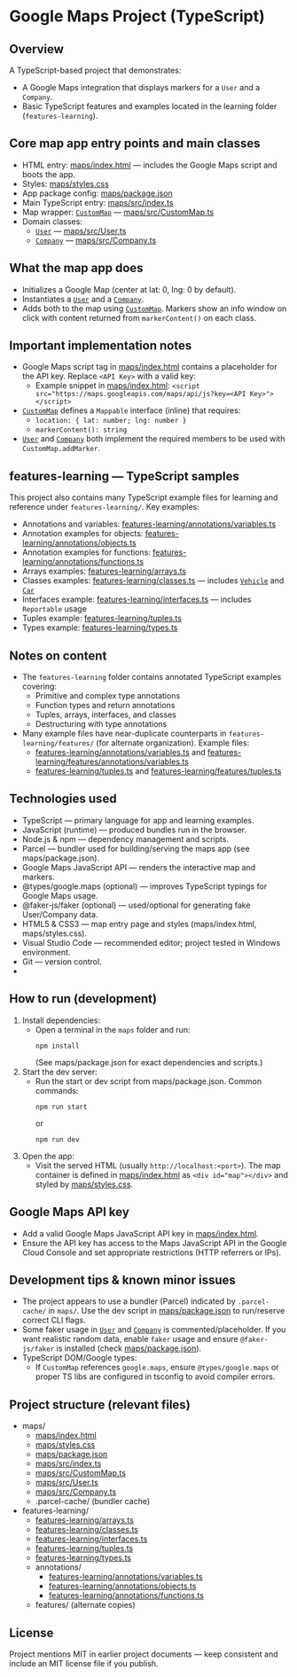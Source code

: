 
# Google Maps Project (TypeScript)

Overview
--------
A TypeScript-based  project that demonstrates:
- A  Google Maps integration that displays markers for a `User` and a `Company`.
- Basic TypeScript features and examples located in the learning folder (`features-learning`).

Core map app entry points and main classes
-----------------------------------------
- HTML entry: [maps/index.html](maps/index.html) — includes the Google Maps script and boots the app.
- Styles: [maps/styles.css](maps/styles.css)
- App package config: [maps/package.json](maps/package.json)
- Main TypeScript entry: [maps/src/index.ts](maps/src/index.ts)
- Map wrapper: [`CustomMap`](maps/src/CustomMap.ts) — [maps/src/CustomMap.ts](maps/src/CustomMap.ts)
- Domain classes:
  - [`User`](maps/src/User.ts) — [maps/src/User.ts](maps/src/User.ts)
  - [`Company`](maps/src/Company.ts) — [maps/src/Company.ts](maps/src/Company.ts)

What the map app does
---------------------
- Initializes a Google Map (center at lat: 0, lng: 0 by default).
- Instantiates a [`User`](maps/src/User.ts) and a [`Company`](maps/src/Company.ts).
- Adds both to the map using [`CustomMap`](maps/src/CustomMap.ts). Markers show an info window on click with content returned from `markerContent()` on each class.

Important implementation notes
------------------------------
- Google Maps script tag in [maps/index.html](maps/index.html) contains a placeholder for the API key. Replace `<API Key>` with a valid key:
  - Example snippet in [maps/index.html](maps/index.html): `<script src="https://maps.googleapis.com/maps/api/js?key=<API Key>"></script>`
- [`CustomMap`](maps/src/CustomMap.ts) defines a `Mappable` interface (inline) that requires:
  - `location: { lat: number; lng: number }`
  - `markerContent(): string`
- [`User`](maps/src/User.ts) and [`Company`](maps/src/Company.ts) both implement the required members to be used with `CustomMap.addMarker`.

features-learning — TypeScript samples
-------------------------------------
This project also contains many TypeScript example files for learning and reference under `features-learning/`. Key examples:
- Annotations and variables: [features-learning/annotations/variables.ts](features-learning/annotations/variables.ts)
- Annotation examples for objects: [features-learning/annotations/objects.ts](features-learning/annotations/objects.ts)
- Annotation examples for functions: [features-learning/annotations/functions.ts](features-learning/annotations/functions.ts)
- Arrays examples: [features-learning/arrays.ts](features-learning/arrays.ts)
- Classes examples: [features-learning/classes.ts](features-learning/classes.ts) — includes [`Vehicle`](features-learning/classes.ts) and [`Car`](features-learning/classes.ts)
- Interfaces example: [features-learning/interfaces.ts](features-learning/interfaces.ts) — includes `Reportable` usage
- Tuples example: [features-learning/tuples.ts](features-learning/tuples.ts)
- Types example: [features-learning/types.ts](features-learning/types.ts)

Notes on content
-------------------------
- The `features-learning` folder contains annotated TypeScript examples covering:
  - Primitive and complex type annotations
  - Function types and return annotations
  - Tuples, arrays, interfaces, and classes
  - Destructuring with type annotations
- Many example files have near-duplicate counterparts in `features-learning/features/` (for alternate organization). Example files:
  - [features-learning/annotations/variables.ts](features-learning/annotations/variables.ts) and [features-learning/features/annotations/variables.ts](features-learning/features/annotations/variables.ts)
  - [features-learning/tuples.ts](features-learning/tuples.ts) and [features-learning/features/tuples.ts](features-learning/features/tuples.ts)

## Technologies used

- TypeScript — primary language for app and learning examples.
- JavaScript (runtime) — produced bundles run in the browser.
- Node.js & npm — dependency management and scripts.
- Parcel — bundler used for building/serving the maps app (see maps/package.json).
- Google Maps JavaScript API — renders the interactive map and markers.
- @types/google.maps (optional) — improves TypeScript typings for Google Maps usage.
- @faker-js/faker (optional) — used/optional for generating fake User/Company data.
- HTML5 & CSS3 — map entry page and styles (maps/index.html, maps/styles.css).
- Visual Studio Code — recommended editor; project tested in Windows environment.
- Git — version control.
- 
How to run (development)
------------------------
1. Install dependencies:
   - Open a terminal in the `maps` folder and run:
     ```
     npm install
     ```
     (See maps/package.json for exact dependencies and scripts.)
2. Start the dev server:
   - Run the start or dev script from maps/package.json. Common commands:
     ```
     npm run start
     ```
     or
     ```
     npm run dev
     ```
3. Open the app:
   - Visit the served HTML (usually `http://localhost:<port>`). The map container is defined in [maps/index.html](maps/index.html) as `<div id="map"></div>` and styled by [maps/styles.css](maps/styles.css).

Google Maps API key
-------------------
- Add a valid Google Maps JavaScript API key in [maps/index.html](maps/index.html).
- Ensure the API key has access to the Maps JavaScript API in the Google Cloud Console and set appropriate restrictions (HTTP referrers or IPs).

Development tips & known minor issues
------------------------------------
- The project appears to use a bundler (Parcel) indicated by `.parcel-cache/` in `maps/`. Use the dev script in [maps/package.json](maps/package.json) to run/reserve correct CLI flags.
- Some faker usage in [`User`](maps/src/User.ts) and [`Company`](maps/src/Company.ts) is commented/placeholder. If you want realistic random data, enable `faker` usage and ensure `@faker-js/faker` is installed (check [maps/package.json](maps/package.json)).
- TypeScript DOM/Google types:
  - If `CustomMap` references `google.maps`, ensure `@types/google.maps` or proper TS libs are configured in tsconfig to avoid compiler errors.

Project structure (relevant files)
---------------------------------
- maps/
  - [maps/index.html](maps/index.html)
  - [maps/styles.css](maps/styles.css)
  - [maps/package.json](maps/package.json)
  - [maps/src/index.ts](maps/src/index.ts)
  - [maps/src/CustomMap.ts](maps/src/CustomMap.ts)
  - [maps/src/User.ts](maps/src/User.ts)
  - [maps/src/Company.ts](maps/src/Company.ts)
  - .parcel-cache/ (bundler cache)
- features-learning/
  - [features-learning/arrays.ts](features-learning/arrays.ts)
  - [features-learning/classes.ts](features-learning/classes.ts)
  - [features-learning/interfaces.ts](features-learning/interfaces.ts)
  - [features-learning/tuples.ts](features-learning/tuples.ts)
  - [features-learning/types.ts](features-learning/types.ts)
  - annotations/
    - [features-learning/annotations/variables.ts](features-learning/annotations/variables.ts)
    - [features-learning/annotations/objects.ts](features-learning/annotations/objects.ts)
    - [features-learning/annotations/functions.ts](features-learning/annotations/functions.ts)
  - features/ (alternate copies)

License
-------
Project mentions MIT in earlier project documents — keep consistent and include an MIT license file if you publish.
